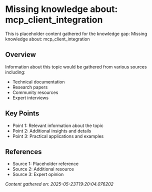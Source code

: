 # Missing knowledge about: mcp_client_integration

This is placeholder content gathered for the knowledge gap: Missing knowledge about: mcp_client_integration

## Overview

Information about this topic would be gathered from various sources including:
- Technical documentation
- Research papers
- Community resources
- Expert interviews

## Key Points

- Point 1: Relevant information about the topic
- Point 2: Additional insights and details
- Point 3: Practical applications and examples

## References

- Source 1: Placeholder reference
- Source 2: Additional resource
- Source 3: Expert opinion

*Content gathered on: 2025-05-23T19:20:04.076202*
